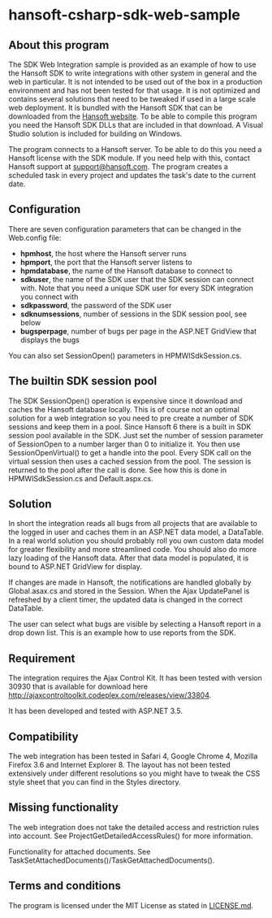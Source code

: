 hansoft-csharp-sdk-web-sample
=============================

About this program
------------------
The SDK Web Integration sample is provided as an example of how to use the Hansoft SDK to write integrations with other system in general and
the web in particular. It is not intended to be used out of the box in a production environment and has not been tested for that usage. It
is not optimized and contains several solutions that need to be tweaked if used in a large scale web deployment. It is bundled with the Hansoft SDK that 
can be downloaded from the [Hansoft website](http://www.hansoft.com/support/downloads/). 
To be able to compile this program you need the Hansoft SDK DLLs that are included in that download. A Visual Studio solution is included for 
building on Windows. 

The program connects to a Hansoft server. To be able to do this you need a Hansoft license with the SDK module. If you need help with this, contact
Hansoft support at <support@hansoft.com>. The program creates a scheduled task in every project and updates the task's date to the current date.

Configuration
-------------
There are seven configuration parameters that can be changed in the Web.config file:

* __hpmhost__, the host where the Hansoft server runs
* __hpmport__, the port that the Hansoft server listens to
* __hpmdatabase__, the name of the Hansoft database to connect to
* __sdkuser__, the name of the SDK user that the SDK session can connect with. Note that you need a unique SDK user for every SDK integration you connect with
* __sdkpassword__, the password of the SDK user
* __sdknumsessions__, number of sessions in the SDK session pool, see below
* __bugsperpage__,  number of bugs per page in the ASP.NET GridView that displays the bugs

You can also set SessionOpen() parameters in HPMWISdkSession.cs.

The builtin SDK session pool
----------------------------
The SDK SessionOpen() operation is expensive since it download and caches the Hansoft database locally. This is of course not an optimal solution for a
web integration so you need to pre create a number of SDK sessions and keep them in a pool. Since Hansoft 6 there is a built in SDK session pool available
in the SDK. Just set the number of session parameter of SessionOpen to a number larger than 0 to initialize it. You then use SessionOpenVirtual() to get a 
handle into the pool. Every SDK call on the virtual session then uses a cached session from the pool. The session is returned to the pool after the call
is done. See how this is done in HPMWISdkSession.cs and Default.aspx.cs. 

Solution
--------
In short the integration reads all bugs from all projects that are available to the logged in user and caches them in an ASP.NET data model, a DataTable.
In a real world solution you should probably roll you own custom data model for greater flexibility and more streamlined code. You should also do more
lazy loading of the Hansoft data. After that data model is populated, it is bound to ASP.NET GridView for display.

If changes are made in Hansoft, the notifications are handled globally by Global.asax.cs and stored in the Session. When the Ajax UpdatePanel is refreshed by
a client timer, the updated data is changed in the correct DataTable.

The user can select what bugs are visible by selecting a Hansoft report in a drop down list. This is an example how to use reports from the SDK.

Requirement
------------
The integration requires the Ajax Control Kit. It has been tested with version 30930 that is available for download here
http://ajaxcontroltoolkit.codeplex.com/releases/view/33804. 

It has been developed and tested with ASP.NET 3.5.

Compatibility
-------------
The web integration has been tested in Safari 4, Google Chrome 4, Mozilla Firefox 3.6 and Internet Explorer 8. The layout has not been tested
extensively under different resolutions so you might have to tweak the CSS style sheet that you can find in the Styles directory.

Missing functionality
---------------------
The web integration does not take the detailed access and restriction rules into account. See ProjectGetDetailedAccessRules() for more information.

Functionality for attached documents. See TaskSetAttachedDocuments()/TaskGetAttachedDocuments().

Terms and conditions
--------------------
The program is licensed under the MIT License as stated in [LICENSE.md](LICENSE.md).

